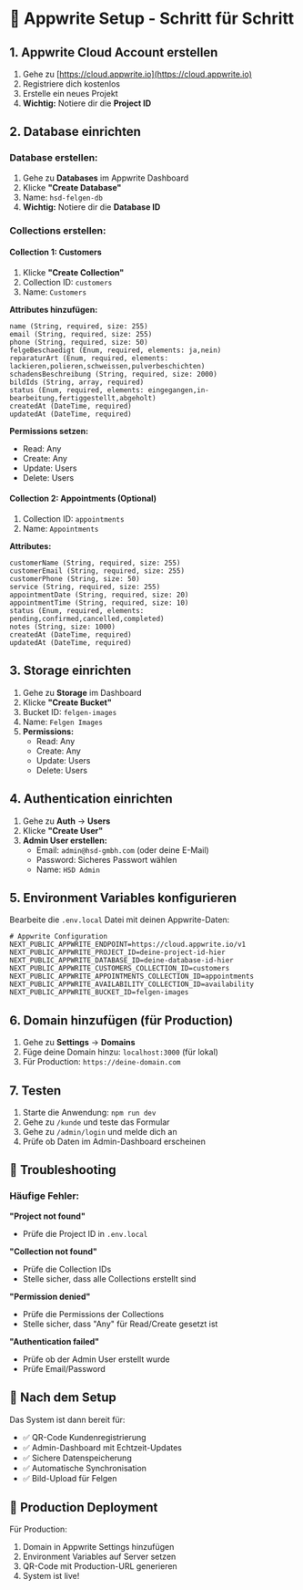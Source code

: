# 🚀 Appwrite Setup - Schritt für Schritt

## 1. Appwrite Cloud Account erstellen

1. Gehe zu [https://cloud.appwrite.io](https://cloud.appwrite.io)
2. Registriere dich kostenlos
3. Erstelle ein neues Projekt
4. **Wichtig:** Notiere dir die **Project ID**

## 2. Database einrichten

### Database erstellen:
1. Gehe zu **Databases** im Appwrite Dashboard
2. Klicke **"Create Database"**
3. Name: `hsd-felgen-db`
4. **Wichtig:** Notiere dir die **Database ID**

### Collections erstellen:

#### Collection 1: Customers
1. Klicke **"Create Collection"**
2. Collection ID: `customers`
3. Name: `Customers`

**Attributes hinzufügen:**
```
name (String, required, size: 255)
email (String, required, size: 255)  
phone (String, required, size: 50)
felgeBeschaedigt (Enum, required, elements: ja,nein)
reparaturArt (Enum, required, elements: lackieren,polieren,schweissen,pulverbeschichten)
schadensBeschreibung (String, required, size: 2000)
bildIds (String, array, required)
status (Enum, required, elements: eingegangen,in-bearbeitung,fertiggestellt,abgeholt)
createdAt (DateTime, required)
updatedAt (DateTime, required)
```

**Permissions setzen:**
- Read: Any
- Create: Any  
- Update: Users
- Delete: Users

#### Collection 2: Appointments (Optional)
1. Collection ID: `appointments`
2. Name: `Appointments`

**Attributes:**
```
customerName (String, required, size: 255)
customerEmail (String, required, size: 255)
customerPhone (String, size: 50)
service (String, required, size: 255)
appointmentDate (String, required, size: 20)
appointmentTime (String, required, size: 10)
status (Enum, required, elements: pending,confirmed,cancelled,completed)
notes (String, size: 1000)
createdAt (DateTime, required)
updatedAt (DateTime, required)
```

## 3. Storage einrichten

1. Gehe zu **Storage** im Dashboard
2. Klicke **"Create Bucket"**
3. Bucket ID: `felgen-images`
4. Name: `Felgen Images`
5. **Permissions:**
   - Read: Any
   - Create: Any
   - Update: Users
   - Delete: Users

## 4. Authentication einrichten

1. Gehe zu **Auth** → **Users**
2. Klicke **"Create User"**
3. **Admin User erstellen:**
   - Email: `admin@hsd-gmbh.com` (oder deine E-Mail)
   - Password: Sicheres Passwort wählen
   - Name: `HSD Admin`

## 5. Environment Variables konfigurieren

Bearbeite die `.env.local` Datei mit deinen Appwrite-Daten:

```env
# Appwrite Configuration
NEXT_PUBLIC_APPWRITE_ENDPOINT=https://cloud.appwrite.io/v1
NEXT_PUBLIC_APPWRITE_PROJECT_ID=deine-project-id-hier
NEXT_PUBLIC_APPWRITE_DATABASE_ID=deine-database-id-hier
NEXT_PUBLIC_APPWRITE_CUSTOMERS_COLLECTION_ID=customers
NEXT_PUBLIC_APPWRITE_APPOINTMENTS_COLLECTION_ID=appointments
NEXT_PUBLIC_APPWRITE_AVAILABILITY_COLLECTION_ID=availability
NEXT_PUBLIC_APPWRITE_BUCKET_ID=felgen-images
```

## 6. Domain hinzufügen (für Production)

1. Gehe zu **Settings** → **Domains**
2. Füge deine Domain hinzu: `localhost:3000` (für lokal)
3. Für Production: `https://deine-domain.com`

## 7. Testen

1. Starte die Anwendung: `npm run dev`
2. Gehe zu `/kunde` und teste das Formular
3. Gehe zu `/admin/login` und melde dich an
4. Prüfe ob Daten im Admin-Dashboard erscheinen

## 🔧 Troubleshooting

### Häufige Fehler:

**"Project not found"**
- Prüfe die Project ID in `.env.local`

**"Collection not found"**  
- Prüfe die Collection IDs
- Stelle sicher, dass alle Collections erstellt sind

**"Permission denied"**
- Prüfe die Permissions der Collections
- Stelle sicher, dass "Any" für Read/Create gesetzt ist

**"Authentication failed"**
- Prüfe ob der Admin User erstellt wurde
- Prüfe Email/Password

## 📱 Nach dem Setup

Das System ist dann bereit für:
- ✅ QR-Code Kundenregistrierung
- ✅ Admin-Dashboard mit Echtzeit-Updates  
- ✅ Sichere Datenspeicherung
- ✅ Automatische Synchronisation
- ✅ Bild-Upload für Felgen

## 🚀 Production Deployment

Für Production:
1. Domain in Appwrite Settings hinzufügen
2. Environment Variables auf Server setzen
3. QR-Code mit Production-URL generieren
4. System ist live!